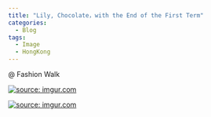 ```yaml
---
title: "Lily, Chocolate，with the End of the First Term"
categories:
  - Blog
tags:
  - Image
  - HongKong
---
```


@ Fashion Walk

<a href="https://imgur.com/5PJoRwc"><img src="https://i.imgur.com/5PJoRwc.jpg" title="source: imgur.com" /></a>

<a href="https://imgur.com/wjJxx1N"><img src="https://i.imgur.com/wjJxx1N.jpg" title="source: imgur.com" /></a>

<script src="https://utteranc.es/client.js"
        repo="serendipityinlife/serendipityinlife.github.io"
        issue-term="pathname"
        theme="github-light"
        crossorigin="anonymous"
        async>
</script>
